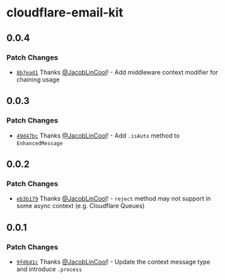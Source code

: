 # cloudflare-email-kit

## 0.0.4

### Patch Changes

-   [`8b7ead1`](https://github.com/JacobLinCool/cloudflare-email-kit/commit/8b7ead1f58a374c6221210af98395729a15ddf3f) Thanks [@JacobLinCool](https://github.com/JacobLinCool)! - Add middleware context modifier for chaining usage

## 0.0.3

### Patch Changes

-   [`49d47bc`](https://github.com/JacobLinCool/cloudflare-email-kit/commit/49d47bc4c4b148991b9ff0e5641e086249b3f90a) Thanks [@JacobLinCool](https://github.com/JacobLinCool)! - Add `.isAuto` method to `EnhancedMessage`

## 0.0.2

### Patch Changes

-   [`eb3b179`](https://github.com/JacobLinCool/cloudflare-email-kit/commit/eb3b1792e41fe12af188635724170a5a4fbb5995) Thanks [@JacobLinCool](https://github.com/JacobLinCool)! - `reject` method may not support in some async context (e.g. Cloudflare Queues)

## 0.0.1

### Patch Changes

-   [`9fd641c`](https://github.com/JacobLinCool/cloudflare-email-kit/commit/9fd641c3b3d8e1c2b3eea9a714656b960eaa8034) Thanks [@JacobLinCool](https://github.com/JacobLinCool)! - Update the context message type and introduce `.process`
